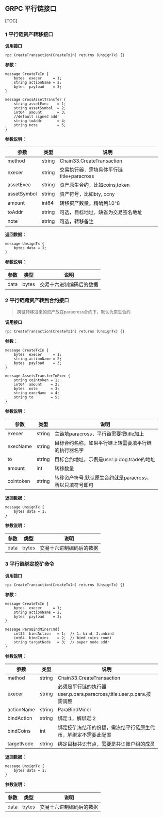 ## GRPC 平行链接口
[TOC]

### 1 平行链资产转移接口
**调用接口**
```
rpc CreateTransaction(CreateTxIn) returns (UnsignTx) {}
```
**参数：**
```
message CreateTxIn {
    bytes  execer     = 1;
    string actionName = 2;
    bytes  payload    = 3;
}

message CrossAssetTransfer {
    string assetExec    = 1;
    string assetSymbol  = 2;
    int64  amount       = 3;
    //default signed addr
    string toAddr       = 4;
    string note         = 5;
}
```

**参数说明：**

|参数|类型|说明|
|----|----|----|
|method|string|Chain33.CreateTransaction|
|execer|string|交易执行器，需填具体平行链title+paracross|
|assetExec|string|资产原生合约，比如coins,token|
|assetSymbol|string|资产符号，比如bty, ccny|
|amount|int64|转移资产数量，精确到10^8|
|toAddr|string|可选，目标地址，缺省为交易签名地址|
|note|string|可选，转移备注|

**返回数据：**
```
message UnsignTx {
    bytes data = 1;
}
```

**参数说明：**

|参数|类型|说明|
|----|----|----|
|data|bytes|交易十六进制编码后的数据|

### 2 平行链跨资产转到合约接口
>跨链转移进来的资产放在paracross合约下，默认为原生合约

**调用接口**
```
rpc CreateTransaction(CreateTxIn) returns (UnsignTx) {}
```
**参数：**
```
message CreateTxIn {
    bytes  execer     = 1;
    string actionName = 2;
    bytes  payload    = 3;
}

message AssetsTransferToExec {
    string cointoken = 1;
    int64  amount    = 2;
    bytes  note      = 3;
    string execName  = 4;
    string to        = 5;
}
```

**参数说明：**

|参数|类型|说明|
|----|----|----|
|execer|string|主链填paracross，平行链需要把title加上|
|execName|string|目标合约名称，如果平行链上转需要填平行链的执行器名字|
|to|string|目标合约地址，示例是user.p.dog.trade的地址|
|amount|int|转移数量|
|cointoken|string|转移资产符号,默认原生合约就是paracross，所以只填符号即可|

**返回数据：**
```
message UnsignTx {
    bytes data = 1;
}
```

**参数说明：**

|参数|类型|说明|
|----|----|----|
|data|bytes|交易十六进制编码后的数据|


### 3 平行链绑定挖矿命令
**调用接口**
```
rpc CreateTransaction(CreateTxIn) returns (UnsignTx) {}
```
**参数：**
```
message CreateTxIn {
    bytes  execer     = 1;
    string actionName = 2;
    bytes  payload    = 3;
}

message ParaBindMinerCmd{
    int32  bindAction   = 1;  // 1: bind, 2:unbind
    int64  bindCoins    = 2;  // bind coins count
    string targetNode   = 3;  // super node addr
}
```

**参数说明：**

|参数|类型|说明|
|----|----|----|
|method|string|Chain33.CreateTransaction|
|execer|string|必须是平行链的执行器user.p.para.paracross,title:user.p.para.按需调整|
|actionName|string|ParaBindMiner|
|bindAction|string|绑定:1，解绑定:2|
|bindCoins|int|绑定挖矿冻结币的份额，需冻结平行链原生代币，解绑定不需要此配置|
|targetNode|string|绑定目标共识节点，需要是共识账户组的成员|

**返回数据：**
```
message UnsignTx {
    bytes data = 1;
}
```

**参数说明：**

|参数|类型|说明|
|----|----|----|
|data|bytes|交易十六进制编码后的数据|
